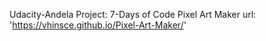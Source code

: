 Udacity-Andela Project: 7-Days of Code
Pixel Art Maker
url: 'https://vhinsce.github.io/Pixel-Art-Maker/'
